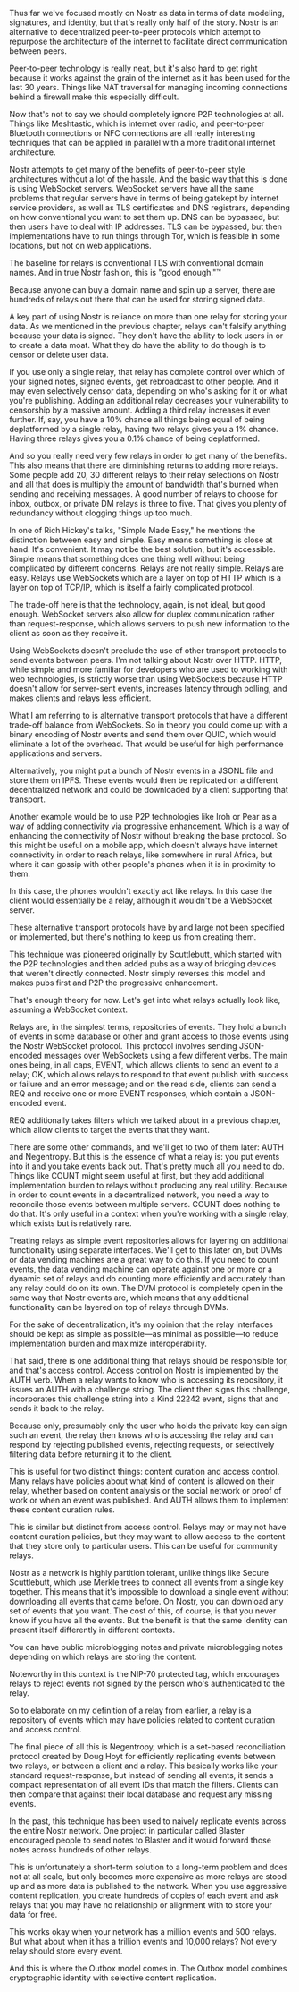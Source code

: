 Thus far we've focused mostly on Nostr as data in terms of data modeling, signatures, and identity, but that's really only half of the story. Nostr is an alternative to decentralized peer-to-peer protocols which attempt to repurpose the architecture of the internet to facilitate direct communication between peers.

Peer-to-peer technology is really neat, but it's also hard to get right because it works against the grain of the internet as it has been used for the last 30 years. Things like NAT traversal for managing incoming connections behind a firewall make this especially difficult.

Now that's not to say we should completely ignore P2P technologies at all. Things like Meshtastic, which is internet over radio, and peer-to-peer Bluetooth connections or NFC connections are all really interesting techniques that can be applied in parallel with a more traditional internet architecture.

Nostr attempts to get many of the benefits of peer-to-peer style architectures without a lot of the hassle. And the basic way that this is done is using WebSocket servers. WebSocket servers have all the same problems that regular servers have in terms of being gatekept by internet service providers, as well as TLS certificates and DNS registrars, depending on how conventional you want to set them up. DNS can be bypassed, but then users have to deal with IP addresses. TLS can be bypassed, but then implementations have to run things through Tor, which is feasible in some locations, but not on web applications.

The baseline for relays is conventional TLS with conventional domain names. And in true Nostr fashion, this is "good enough."™

Because anyone can buy a domain name and spin up a server, there are hundreds of relays out there that can be used for storing signed data.

A key part of using Nostr is reliance on more than one relay for storing your data. As we mentioned in the previous chapter, relays can't falsify anything because your data is signed. They don't have the ability to lock users in or to create a data moat. What they do have the ability to do though is to censor or delete user data.

If you use only a single relay, that relay has complete control over which of your signed notes, signed events, get rebroadcast to other people. And it may even selectively censor data, depending on who's asking for it or what you're publishing. Adding an additional relay decreases your vulnerability to censorship by a massive amount. Adding a third relay increases it even further. If, say, you have a 10% chance all things being equal of being deplatformed by a single relay, having two relays gives you a 1% chance. Having three relays gives you a 0.1% chance of being deplatformed.

And so you really need very few relays in order to get many of the benefits. This also means that there are diminishing returns to adding more relays. Some people add 20, 30 different relays to their relay selections on Nostr and all that does is multiply the amount of bandwidth that's burned when sending and receiving messages. A good number of relays to choose for inbox, outbox, or private DM relays is three to five. That gives you plenty of redundancy without clogging things up too much.

In one of Rich Hickey's talks, "Simple Made Easy," he mentions the distinction between easy and simple. Easy means something is close at hand. It's convenient. It may not be the best solution, but it's accessible. Simple means that something does one thing well without being complicated by different concerns. Relays are not really simple. Relays are easy. Relays use WebSockets which are a layer on top of HTTP which is a layer on top of TCP/IP, which is itself a fairly complicated protocol.

The trade-off here is that the technology, again, is not ideal, but good enough. WebSocket servers also allow for duplex communication rather than request-response, which allows servers to push new information to the client as soon as they receive it.

Using WebSockets doesn't preclude the use of other transport protocols to send events between peers. I'm not talking about Nostr over HTTP. HTTP, while simple and more familiar for developers who are used to working with web technologies, is strictly worse than using WebSockets because HTTP doesn't allow for server-sent events, increases latency through polling, and makes clients and relays less efficient.

What I am referring to is alternative transport protocols that have a different trade-off balance from WebSockets. So in theory you could come up with a binary encoding of Nostr events and send them over QUIC, which would eliminate a lot of the overhead. That would be useful for high performance applications and servers.

Alternatively, you might put a bunch of Nostr events in a JSONL file and store them on IPFS. These events would then be replicated on a different decentralized network and could be downloaded by a client supporting that transport.

Another example would be to use P2P technologies like Iroh or Pear as a way of adding connectivity via progressive enhancement. Which is a way of enhancing the connectivity of Nostr without breaking the base protocol. So this might be useful on a mobile app, which doesn't always have internet connectivity in order to reach relays, like somewhere in rural Africa, but where it can gossip with other people's phones when it is in proximity to them.

In this case, the phones wouldn't exactly act like relays. In this case the client would essentially be a relay, although it wouldn't be a WebSocket server.

These alternative transport protocols have by and large not been specified or implemented, but there's nothing to keep us from creating them.

This technique was pioneered originally by Scuttlebutt, which started with the P2P technologies and then added pubs as a way of bridging devices that weren't directly connected. Nostr simply reverses this model and makes pubs first and P2P the progressive enhancement.

That's enough theory for now. Let's get into what relays actually look like, assuming a WebSocket context.

Relays are, in the simplest terms, repositories of events. They hold a bunch of events in some database or other and grant access to those events using the Nostr WebSocket protocol. This protocol involves sending JSON-encoded messages over WebSockets using a few different verbs. The main ones being, in all caps, EVENT, which allows clients to send an event to a relay; OK, which allows relays to respond to that event publish with success or failure and an error message; and on the read side, clients can send a REQ and receive one or more EVENT responses, which contain a JSON-encoded event.

REQ additionally takes filters which we talked about in a previous chapter, which allow clients to target the events that they want.

There are some other commands, and we'll get to two of them later: AUTH and Negentropy. But this is the essence of what a relay is: you put events into it and you take events back out. That's pretty much all you need to do. Things like COUNT might seem useful at first, but they add additional implementation burden to relays without producing any real utility. Because in order to count events in a decentralized network, you need a way to reconcile those events between multiple servers. COUNT does nothing to do that. It's only useful in a context when you're working with a single relay, which exists but is relatively rare.

Treating relays as simple event repositories allows for layering on additional functionality using separate interfaces. We'll get to this later on, but DVMs or data vending machines are a great way to do this. If you need to count events, the data vending machine can operate against one or more or a dynamic set of relays and do counting more efficiently and accurately than any relay could do on its own. The DVM protocol is completely open in the same way that Nostr events are, which means that any additional functionality can be layered on top of relays through DVMs.

For the sake of decentralization, it's my opinion that the relay interfaces should be kept as simple as possible—as minimal as possible—to reduce implementation burden and maximize interoperability.

That said, there is one additional thing that relays should be responsible for, and that's access control. Access control on Nostr is implemented by the AUTH verb. When a relay wants to know who is accessing its repository, it issues an AUTH with a challenge string. The client then signs this challenge, incorporates this challenge string into a Kind 22242 event, signs that and sends it back to the relay.

Because only, presumably only the user who holds the private key can sign such an event, the relay then knows who is accessing the relay and can respond by rejecting published events, rejecting requests, or selectively filtering data before returning it to the client.

This is useful for two distinct things: content curation and access control. Many relays have policies about what kind of content is allowed on their relay, whether based on content analysis or the social network or proof of work or when an event was published. And AUTH allows them to implement these content curation rules.

This is similar but distinct from access control. Relays may or may not have content curation policies, but they may want to allow access to the content that they store only to particular users. This can be useful for community relays.

Nostr as a network is highly partition tolerant, unlike things like Secure Scuttlebutt, which use Merkle trees to connect all events from a single key together. This means that it's impossible to download a single event without downloading all events that came before. On Nostr, you can download any set of events that you want. The cost of this, of course, is that you never know if you have all the events. But the benefit is that the same identity can present itself differently in different contexts.

You can have public microblogging notes and private microblogging notes depending on which relays are storing the content.

Noteworthy in this context is the NIP-70 protected tag, which encourages relays to reject events not signed by the person who's authenticated to the relay.

So to elaborate on my definition of a relay from earlier, a relay is a repository of events which may have policies related to content curation and access control.

The final piece of all this is Negentropy, which is a set-based reconciliation protocol created by Doug Hoyt for efficiently replicating events between two relays, or between a client and a relay. This basically works like your standard request-response, but instead of sending all events, it sends a compact representation of all event IDs that match the filters. Clients can then compare that against their local database and request any missing events.

In the past, this technique has been used to naively replicate events across the entire Nostr network. One project in particular called Blaster encouraged people to send notes to Blaster and it would forward those notes across hundreds of other relays.

This is unfortunately a short-term solution to a long-term problem and does not at all scale, but only becomes more expensive as more relays are stood up and as more data is published to the network. When you use aggressive content replication, you create hundreds of copies of each event and ask relays that you may have no relationship or alignment with to store your data for free.

This works okay when your network has a million events and 500 relays. But what about when it has a trillion events and 10,000 relays? Not every relay should store every event.

And this is where the Outbox model comes in. The Outbox model combines cryptographic identity with selective content replication.
